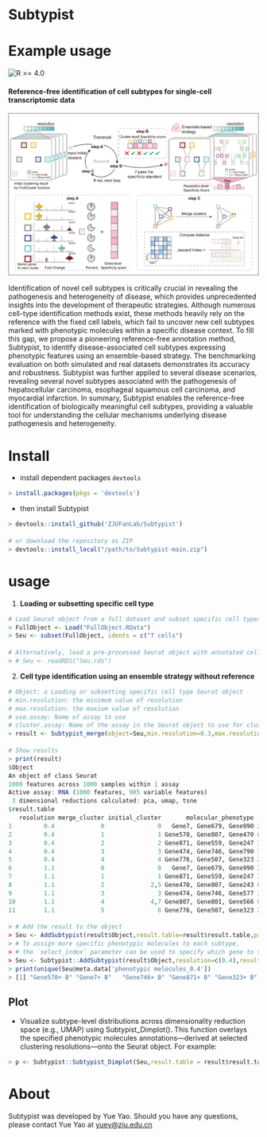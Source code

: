 # Subtypist
# **Example usage**

![R >= 4.0](https://img.shields.io/badge/R-%3E=4.0-blue)

#### **Reference-free identification of cell subtypes for single-cell transcriptomic data**

![curation](https://github.com/ZJUFanLab/Subtypist/blob/main/img/curation.png)

Identification of novel cell subtypes is critically crucial in revealing the pathogenesis and heterogeneity of disease, which provides unprecedented insights into the development of therapeutic strategies. Although numerous cell-type identification methods exist, these methods heavily rely on the reference with the fixed cell labels, which fail to uncover new cell subtypes marked with phenotypic molecules within a specific disease context. To fill this gap, we propose a pioneering reference-free annotation method, Subtypist, to identify disease-associated cell subtypes expressing phenotypic features using an ensemble-based strategy. The benchmarking evaluation on both simulated and real datasets demonstrates its accuracy and robustness. Subtypist was further applied to several disease scenarios, revealing several novel subtypes associated with the pathogenesis of hepatocellular carcinoma, esophageal squamous cell carcinoma, and myocardial infarction. In summary, Subtypist enables the reference-free identification of biologically meaningful cell subtypes, providing a valuable tool for understanding the cellular mechanisms underlying disease pathogenesis and heterogeneity.

# Install

- install dependent packages `devtools` 

```R
> install.packages(pkgs = 'devtools')
```

- then install Subtypist

```R
> devtools::install_github('ZJUFanLab/Subtypist')

# or download the repository as ZIP
> devtools::install_local("/path/to/Subtypist-main.zip")
```

# **usage**

1. **Loading or subsetting specific cell type**

``` R
# Load Seurat object from a full dataset and subset specific cell types
> FullObject <- Load("FullObject.RData")
> Seu <- subset(FullObject, idents = c("T cells")

# Alternatively, load a pre-processed Seurat object with annotated cell types, derived by subsetting the full dataset
> # Seu <- readRDS("Seu.rds")
```

2. **Cell type identification using an ensemble strategy without reference**

```R
# Object: a Loading or subsetting specific cell type Seurat object
# min.resolution: the minimum value of resolution
# max.resolution: the maxium value of resolution
# use.assay: Name of assay to use
# cluster.assay: Name of the assay in the Seurat object to use for clustering
> result <- Subtypist_merge(object=Seu,min.resolution=0.3,max.resolution=1.5,by=0.1,use.assay="RNA",cluster_assay = "RNA")

# Show results
> print(result)
$Object
An object of class Seurat 
1000 features across 1000 samples within 1 assay 
Active assay: RNA (1000 features, 985 variable features)
 3 dimensional reductions calculated: pca, umap, tsne
$result.table
   resolution merge_cluster initial_cluster       molecular_phenotype     Score
1         0.4             0               0   Gene7, Gene679, Gene990 2.0322883
2         0.4             1               1 Gene570, Gene807, Gene470 0.6984284
3         0.4             2               2 Gene871, Gene559, Gene247 3.3095874
4         0.4             3               3 Gene474, Gene746, Gene790 3.5678922
5         0.4             4               4 Gene776, Gene507, Gene323 2.9614237
6         1.1             0               0   Gene7, Gene679, Gene990 2.0341814
7         1.1             1               1 Gene871, Gene559, Gene247 3.3095874
8         1.1             2             2,5 Gene470, Gene807, Gene243 0.0000000
9         1.1             3               3 Gene474, Gene746, Gene577 3.4186799
10        1.1             4             4,7 Gene807, Gene801, Gene566 0.0000000
11        1.1             5               6 Gene776, Gene507, Gene323 2.9614237

> # Add the result to the object
> Seu <- AddSubtypist(result$Object,result.table=result$result.table,prefix='Subtypist')
> # To assign more specific phenotypic molecules to each subtype, 
> # the `select_index` parameter can be used to specify which gene to select 
> Seu <- Subtypist::AddSubtypist(result$Object,resolution=c(0.4),result.table=result$result.table,prefix = 'Subtypist',meta.prefix = 'phenotypic melocules_',value.suffix='+ B',select_index=c('0'=1,'1'=1,'2'=1,'3'=2,'4'=3))
> print(unique(Seu@meta.data['phenotypic melocules_0.4'])
> [1] "Gene570+ B" "Gene7+ B"   "Gene746+ B" "Gene871+ B" "Gene323+ B"

```

## Plot

- Visualize subtype-level distributions across dimensionality reduction space (e.g., UMAP) using Subtypist_Dimplot(). This function overlays the specified phenotypic molecules annotations—derived at selected clustering resolutions—onto the Seurat object. For example:

```R
> p <- Subtypist::Subtypist_Dimplot(Seu,result.table = result$result.table,resolution = c(0.4,1.1), show = "molecular_phenotype_",prefix = 'Subtypist')
```

# About

Subtypist was developed by Yue Yao. Should you have any questions, please contact Yue Yao at [yuey@zju.edu.cn](mailto:yueyo@zju.edu.cn)

